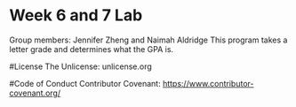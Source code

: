 # Week 6 and 7 Lab
Group members: Jennifer Zheng and Naimah Aldridge
  This program takes a letter grade and determines what the GPA is.

#License
The Unlicense: unlicense.org

#Code of Conduct
Contributor Covenant: https://www.contributor-covenant.org/
